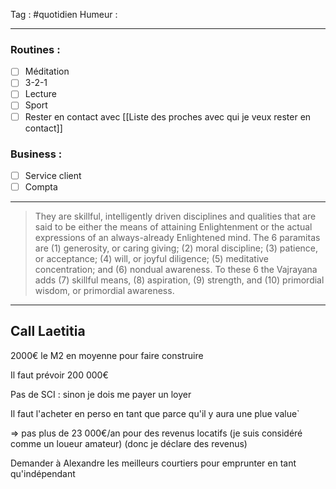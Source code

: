 Tag : #quotidien 
Humeur : 
***

### Routines : 
- [ ] Méditation
- [ ] 3-2-1
- [ ] Lecture
- [ ] Sport
- [ ] Rester en contact avec [[Liste des proches avec qui je veux rester en contact]]

### Business : 
- [ ] Service client 
- [ ] Compta 

***
> They are skillful, intelligently driven disciplines and qualities that are said to be either the means of attaining Enlightenment or the actual expressions of an always-already Enlightened mind. The 6 paramitas are (1) generosity, or caring giving; (2) moral discipline; (3) patience, or acceptance; (4) will, or joyful diligence; (5) meditative concentration; and (6) nondual awareness. To these 6 the Vajrayana adds (7) skillful means, (8) aspiration, (9) strength, and (10) primordial wisdom, or primordial awareness.
***

## Call Laetitia
2000€ le M2 en moyenne pour faire construire 

Il faut prévoir 200 000€ 

Pas de SCI : sinon je dois me payer un loyer

Il faut l'acheter en perso en tant que parce qu'il y aura une plue value`

=> pas plus de 23 000€/an pour des revenus locatifs (je suis considéré comme un loueur amateur) (donc je déclare des revenus)

Demander à Alexandre les meilleurs courtiers pour emprunter en tant qu'indépendant 


